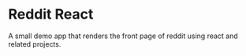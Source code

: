 # Reddit React

A small demo app that renders the front page of reddit using react and related projects.

